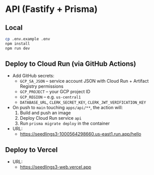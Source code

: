 # API (Fastify + Prisma)

## Local

```bash
cp .env.example .env
npm install
npm run dev
```

## Deploy to Cloud Run (via GitHub Actions)

- Add GitHub secrets:
  - `GCP_SA_JSON` – service account JSON with Cloud Run + Artifact Registry permissions
  - `GCP_PROJECT` – your GCP project ID
  - `GCP_REGION` – e.g. `us-central1`
  - `DATABASE_URL`, `CLERK_SECRET_KEY`, `CLERK_JWT_VERIFICATION_KEY`
- On push to `main` touching `apps/api/**`, the action will:
  1. Build and push an image
  2. Deploy Cloud Run service `api`
  3. Run `prisma migrate deploy` in the container
- URL:
  - https://seedlings3-1000564298660.us-east1.run.app/hello

## Deploy to Vercel

- URL:
  - https://seedlings3-web.vercel.app
